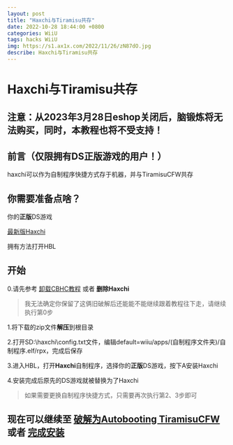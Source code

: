 ```yaml
---
layout: post
title: "Haxchi与Tiramisu共存"
date: 2022-10-28 18:44:00 +0800
categories: WiiU
tags: hacks WiiU
img: https://s1.ax1x.com/2022/11/26/zN87dO.jpg
describe: Haxchi与Tiramisu共存
---
```


# Haxchi与Tiramisu共存

## 注意：从2023年3月28日eshop关闭后，脑锻炼将无法购买，同时，本教程也将不受支持！

## 前言（仅限拥有DS正版游戏的用户！）

haxchi可以作为自制程序快捷方式存于机器，并与TiramisuCFW共存

## 你需要准备点啥？

你的**正版**DS游戏

[最新版Haxchi](https://github.com/FIX94/haxchi/releases/download/v2.5u2_v1.6/Haxchi_v2.5u2.zip)

拥有方法打开HBL

## 开始

0.请先参考 [卸载CBHC教程](https://wiiu.1919810.com/wiiu/2023/02/01/uninstall-CBHC.html) 或者 **删除Haxchi** 

> 我无法确定你保留了这俩旧破解后还能能不能继续跟着教程往下走，请继续执行第0步

1.将下载的zip文件**解压**到根目录

2.打开SD:\\haxchi\config.txt文件，编辑default=wiiu/apps/(自制程序文件夹)/自制程序.elf/rpx，完成后保存

3.进入HBL，打开**Haxchi**自制程序，选择你的**正版**DS游戏，按下A安装Haxchi

4.安装完成后原先的DS游戏就被替换为了Haxchi

> 如果需要更换自制程序快捷方式，只需要再次执行第2、3步即可

## 现在可以继续至 [破解为Autobooting TiramisuCFW](https://wiiu.1919810.com/wiiu/2023/02/04/Autobooting-Tiramisu.html) 或者 [完成安装](https://wiiu.1919810.com/wiiu/2023/02/05/finish-install.html)
